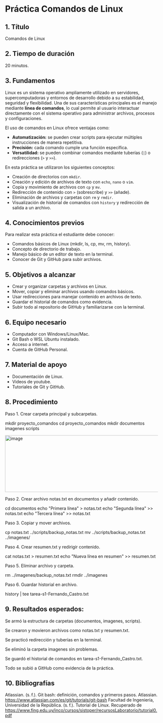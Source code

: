 # Práctica Comandos de Linux  

## 1. Título  
Comandos de Linux

## 2. Tiempo de duración  
20 minutos.  

## 3. Fundamentos  

Linux es un sistema operativo ampliamente utilizado en servidores, supercomputadoras y entornos de desarrollo debido a su estabilidad, seguridad y flexibilidad. Una de sus características principales es el manejo mediante **línea de comandos**, lo cual permite al usuario interactuar directamente con el sistema operativo para administrar archivos, procesos y configuraciones.  

El uso de comandos en Linux ofrece ventajas como:  
- **Automatización:** se pueden crear scripts para ejecutar múltiples instrucciones de manera repetitiva.  
- **Precisión:** cada comando cumple una función específica.  
- **Versatilidad:** se pueden combinar comandos mediante tuberías (`|`) o redirecciones (`>` y `>>`).  

En esta práctica se utilizaron los siguientes conceptos:  

- Creación de directorios con `mkdir`.  
- Creación y edición de archivos de texto con `echo`, `nano` o `vim`.  
- Copia y movimiento de archivos con `cp` y `mv`.  
- Redirección de contenido con `>` (sobrescribe) y `>>` (añade).  
- Eliminación de archivos y carpetas con `rm` y `rmdir`.  
- Visualización de historial de comandos con `history` y redirección de salida a un archivo.  

## 4. Conocimientos previos  

Para realizar esta práctica el estudiante debe conocer:  
- Comandos básicos de Linux (mkdir, ls, cp, mv, rm, history).  
- Concepto de directorio de trabajo.  
- Manejo básico de un editor de texto en la terminal.  
- Conocer de Git y GitHub para subir archivos.  

## 5. Objetivos a alcanzar  

- Crear y organizar carpetas y archivos en Linux.
- Mover, copiar y eliminar archivos usando comandos básicos.
- Usar redirecciones para manejar contenido en archivos de texto.
- Guardar el historial de comandos como evidencia.
- Subir todo al repositorio de GitHub y familiarizarse con la terminal.
  
## 6. Equipo necesario  

- Computador con Windows/Linux/Mac.  
- Git Bash o WSL Ubuntu instalado.  
- Acceso a internet.  
- Cuenta de GitHub Personal.  

## 7. Material de apoyo  

- Documentación de Linux.
- Videos de youtube. 
- Tutoriales de Git y GitHub.  

## 8. Procedimiento  

Paso 1. Crear carpeta principal y subcarpetas.  

mkdir proyecto_comandos
cd proyecto_comandos
mkdir documentos imagenes scripts

<img width="886" height="187" alt="image" src="https://github.com/user-attachments/assets/5a9df9e8-ac0e-46e3-aba5-788931192e6e" />


Paso 2. Crear archivo notas.txt en documentos y añadir contenido.

cd documentos
echo "Primera línea" > notas.txt
echo "Segunda línea" >> notas.txt
echo "Tercera línea" >> notas.txt

Paso 3. Copiar y mover archivos.

cp notas.txt ../scripts/backup_notas.txt
mv ../scripts/backup_notas.txt ../imagenes/

Paso 4. Crear resumen.txt y redirigir contenido.

cat notas.txt > resumen.txt
echo "Nueva línea en resumen" >> resumen.txt

Paso 5. Eliminar archivo y carpeta.

rm ../imagenes/backup_notas.txt
rmdir ../imagenes

Paso 6. Guardar historial en archivo.

history | tee tarea-s1-Fernando_Castro.txt

## 9. Resultados esperados:
Se armó la estructura de carpetas (documentos, imagenes, scripts).

Se crearon y movieron archivos como notas.txt y resumen.txt.

Se practicó redirección y tuberías en la terminal.

Se eliminó la carpeta imagenes sin problemas.

Se guardó el historial de comandos en tarea-s1-Fernando_Castro.txt.

Todo se subió a GitHub como evidencia de la práctica.

## 10. Bibliografías
Atlassian. (s. f.). Git bash: definición, comandos y primeros pasos. Atlassian. https://www.atlassian.com/es/git/tutorials/git-bash
Facultad de Ingeniería, Universidad de la República. (s. f.). Tutorial de Linux. Recuperado de https://www.fing.edu.uy/inco/cursos/sistoper/recursosLaboratorio/tutorial0.pdf



